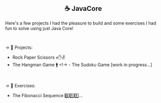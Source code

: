 <h2 align="center">
☕ JavaCore
</h2> 

Here's a few projects I had the pleasure to build and some exercises I had fun to solve using just Java Core!

</br>

-> 📎 Projects:
   - Rock Paper Scissors ✊✋✌️
   - The Hangman Game 🚹
  <!-> - The Sudoku Game [work in progress...]
   
</br>  

-> 📝 Exercises:
   - The Fibonacci Sequence 0️⃣1️⃣1️⃣...
